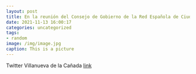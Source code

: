```yaml
---
layout: post
title: En la reunión del Consejo de Gobierno de la Red Española de CiudadesSaludables de la @fempcomunica celebrada en Burgos. 👉http...
date: 2021-11-13 16:00:17
categories: uncategorized
tags:
- random
image: /img/image.jpg
caption: This is a picture
---
```

Twitter Villanueva de la Cañada [link](https://twitter.com/AytoVDLCanada/status/1459162412997881864)

